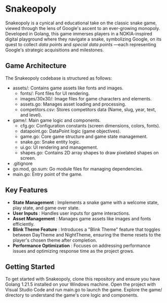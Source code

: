 # Snakeopoly

Snakeopoly is a cynical and educational take on the classic snake game, viewed through the lens of Google's ascent to an ever-growing monopoly. Developed in Golang, this game immerses players in a NOKIA-inspired digital playground where they navigate a snake, symbolizing Google, on its quest to collect *data points* and *special data points* —each representing Google's strategic acquisitions and milestones.

## Game Architecture

The Snakeopoly codebase is structured as follows:
- assets/: Contains game assets like fonts and images.
    - fonts/: Font files for UI rendering.
    - images/30x30/: Image files for game characters and elements.
    - assets.go: Manages asset loading and processing.
    - competitors.csv: Stores competitors data (Name, slug, year, text, and level).
- game/: Main game logic and components.
    - cfg.go: Configuration constants (screen dimensions, colors, fonts).
    - datapoint.go: DataPoint logic (game objectives).
    - game.go: Core game structure and game state management.
    - snake.go: Snake entity logic.
    - ui.go: UI rendering and management.
    - shapes.go: Contains 2D array shapes to draw pixelated shapes on screen.
- .gitignore
- go.mod, go.sum: Go module files for managing dependencies.
- main.go: Entry point of the game.


## Key Features

- **State Management** : Implements a snake game with a welcome state, play state, and game over state.
- **User Inputs** : Handles user inputs for game interactions.
- **Asset Management** : Manages game assets like images and fonts efficiently.
- **Blink Theme Feature** : Introduces a "Blink Theme" feature that toggles between DayTheme and NightTheme, ensuring the theme resets to the player's chosen theme after completion.
- **Performance Optimization** : Focuses on addressing performance issues and optimizing response time as the project grows.

## Getting Started

To get started with Snakeopoly, clone this repository and ensure you have Golang 1.21.5 installed on your Windows machine. Open the project with Visual Studio Code and run main.go to launch the game. Explore the game/ directory to understand the game's core logic and components.